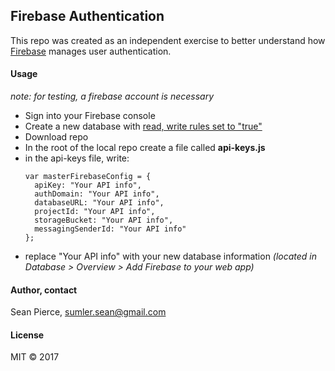 ## Firebase Authentication

This repo was created as an independent exercise to better understand how <a href="https://firebase.google.com">Firebase</a> manages user authentication.

#### Usage
_note: for testing, a firebase account is necessary_
* Sign into your Firebase console
* Create a new database with <a href="https://firebase.google.com/docs/database/security/quickstart">read, write rules set to "true"</a>
* Download repo
* In the root of the local repo create a file called **api-keys.js**  
* in the api-keys file, write:
  ```
  var masterFirebaseConfig = {
    apiKey: "Your API info",
    authDomain: "Your API info",
    databaseURL: "Your API info",
    projectId: "Your API info",
    storageBucket: "Your API info",
    messagingSenderId: "Your API info"
  };
  ```
* replace "Your API info" with your new database information _(located in Database > Overview > Add Firebase to your web app)_

#### Author, contact
Sean Pierce, sumler.sean@gmail.com

#### License
MIT &copy; 2017
